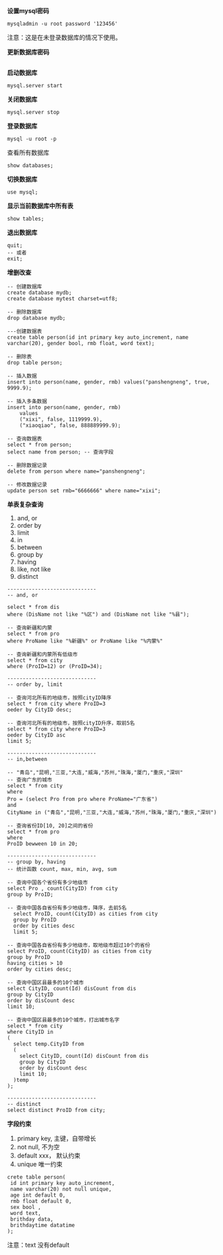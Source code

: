 **设置mysql密码**

```
mysqladmin -u root password '123456'
```

注意：这是在未登录数据库的情况下使用。

**更新数据库密码**

```

```

**启动数据库**

```
mysql.server start
```

**关闭数据库**

```
mysql.server stop
```

**登录数据库**

```
mysql -u root -p
```

查看所有数据库

```
show databases;
```

**切换数据库**

```
use mysql;
```

**显示当前数据库中所有表**

```
show tables;
```

**退出数据库**

```
quit; 
-- 或者
exit;
```

**增删改查**

```
-- 创建数据库
create database mydb;
create database mytest charset=utf8;

-- 删除数据库
drop database mydb;

---创建数据表
create table person(id int primary key auto_increment, name varchar(20), gender bool, rmb float, word text);

-- 删除表
drop table person;

-- 插入数据
insert into person(name, gender, rmb) values("panshengneng", true, 9999.9);

-- 插入多条数据
insert into person(name, gender, rmb) 
    values
    ("xixi", false, 1119999.9),
    ("xiaoqiao", false, 888889999.9); 

-- 查询数据表
select * from person;
select name from person; -- 查询字段

-- 删除数据记录
delete from person where name="panshengneng";

-- 修改数据记录
update person set rmb="6666666" where name="xixi";
```

**单表复杂查询**

1. and, or
2. order by
3. limit
4. in
5. between
6. group by
7. having
8. like, not like
9. distinct

```
-----------------------------
-- and, or

select * from dis 
where (DisName not like "%区") and (DisName not like "%县");

-- 查询新疆和内蒙
select * from pro
where ProName like "%新疆%" or ProName like "%内蒙%"

-- 查询新疆和内蒙所有低级市
select * from city
where (ProID=12) or (ProID=34);

-----------------------------
-- order by, limit

-- 查询河北所有的地级市，按照cityID降序
select * from city where ProID=3
oeder by CityID desc;

-- 查询河北所有的地级市，按照cityID升序，取前5名
select * from city where ProID=3
oeder by CityID asc
limit 5;

-----------------------------
-- in,between

-- "青岛","昆明,"三亚,"大连,"威海,"苏州,"珠海,"厦门,"重庆,"深圳"
-- 查询广东的城市
select * from city
where 
Pro = (select Pro from pro where ProName="广东省")
and 
CityName in ("青岛","昆明,"三亚,"大连,"威海,"苏州,"珠海,"厦门,"重庆,"深圳")

-- 查询省份ID[10, 20]之间的省份
select * from pro
where
ProID bewween 10 in 20;

-----------------------------
-- group by, having
-- 统计函数 count, max, min, avg, sum

-- 查询中国各个省份有多少地级市
select Pro , count(CityID) from city
group by ProID;

-- 查询中国各自省份有多少地级市，降序，去前5名
  select ProID, count(CityID) as cities from city
  group by ProID
  order by cities desc
  limit 5;

-- 查询中国各自省份有多少地级市，取地级市超过10个的省份
select ProID, count(CityID) as cities from city
group by ProID
having cities > 10
order by cities desc;

-- 查询中国区县最多的10个城市
select CityID, count(Id) disCount from dis
group by CityID 
order by disCount desc
limit 10;

-- 查询中国区县最多的10个城市，打出城市名字
select * from city
where CityID in
(
  select temp.CityID from
  (
    select CityID, count(Id) disCount from dis
    group by CityID 
    order by disCount desc
    limit 10;
  )temp
);

-----------------------------
-- distinct
select distinct ProID from city;
```

**字段约束**

1. primary key, 主键，自带增长
2. not null, 不为空
3. default xxx， 默认约束
4. unique 唯一约束

```
crete table person(
 id int primary key auto_increment,
 name varchar(20) not null unique,
 age int default 0,
 rmb float default 0,
 sex bool ,
 word text,
 brithday data,
 brithdaytime datatime
);
```

注意：text 没有default

